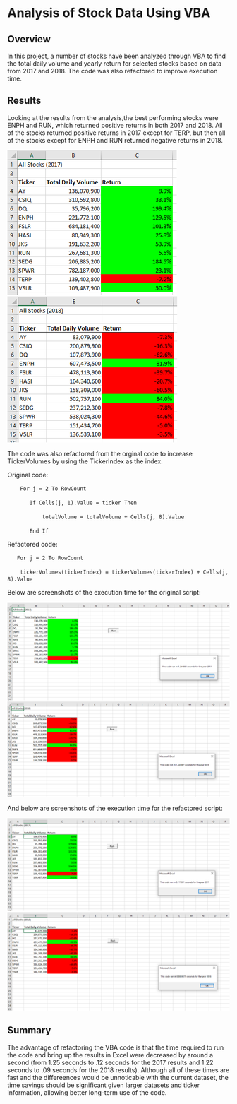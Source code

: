 # Analysis of Stock Data Using VBA

## Overview

In this project, a number of stocks have been analyzed through VBA to find the total daily volume and yearly return for selected stocks based on data from 2017 and 2018. The code was also refactored to improve execution time.

## Results

Looking at the results from the analysis,the best performing stocks were ENPH and RUN, which returned positive returns in both 2017 and 2018. All of the stocks returned positive returns in 2017 except for TERP, but then all of the stocks except for ENPH and RUN returned negative returns in 2018.

![VBA_Challenge_2017.png](VBA_Challenge_2017.png)
![VBA_Challenge_2018.png](VBA_Challenge_2018.png)

The code was also refactored from the orginal code to increase TickerVolumes by using the TickerIndex as the index.

Original code:

		For j = 2 To RowCount

           If Cells(j, 1).Value = ticker Then

               totalVolume = totalVolume + Cells(j, 8).Value

           End If

Refactored code:

       For j = 2 To RowCount
        
        tickerVolumes(tickerIndex) = tickerVolumes(tickerIndex) + Cells(j, 8).Value


Below are screenshots of the execution time for the original script:

![VBA_Challenge_2017.png](VBA_Challenge_2017a.png)
![VBA_Challenge_2018.png](VBA_Challenge_2018a.png)


And below are screenshots of the execution time for the refactored script:

![VBA_Challenge_2017.png](VBA_Challenge_2017_r.png)
![VBA_Challenge_2018.png](VBA_Challenge_2018_r.png)


## Summary

The advantage of refactoring the VBA code is that the time required to run the code and bring up the results in Excel were decreased by around a second (from 1.25 seconds to .12 seconds for the 2017 results and 1.22 seconds to .09 seconds for the 2018 results). Although all of these times are fast and the differeences would be unnoticable with the current dataset, the time savings should be significant given larger datasets and ticker information, allowing better long-term use of the code.

